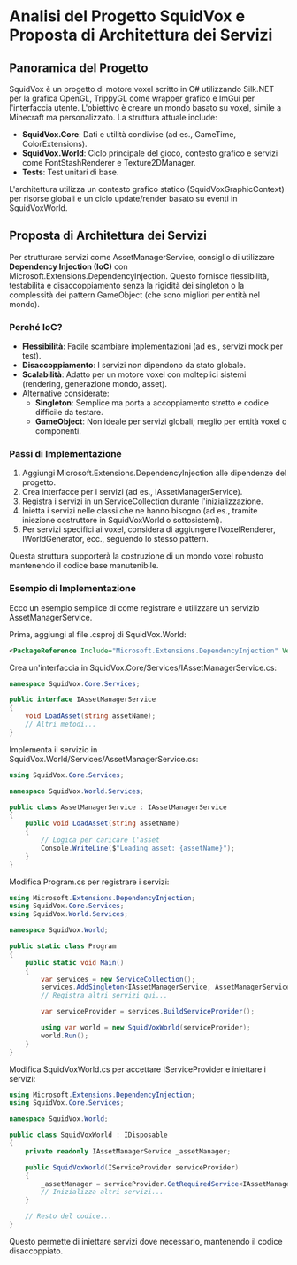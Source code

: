 # Analisi del Progetto SquidVox e Proposta di Architettura dei Servizi

## Panoramica del Progetto
SquidVox è un progetto di motore voxel scritto in C# utilizzando Silk.NET per la grafica OpenGL, TrippyGL come wrapper grafico e ImGui per l'interfaccia utente. L'obiettivo è creare un mondo basato su voxel, simile a Minecraft ma personalizzato. La struttura attuale include:
- **SquidVox.Core**: Dati e utilità condivise (ad es., GameTime, ColorExtensions).
- **SquidVox.World**: Ciclo principale del gioco, contesto grafico e servizi come FontStashRenderer e Texture2DManager.
- **Tests**: Test unitari di base.

L'architettura utilizza un contesto grafico statico (SquidVoxGraphicContext) per risorse globali e un ciclo update/render basato su eventi in SquidVoxWorld.

## Proposta di Architettura dei Servizi
Per strutturare servizi come AssetManagerService, consiglio di utilizzare **Dependency Injection (IoC)** con Microsoft.Extensions.DependencyInjection. Questo fornisce flessibilità, testabilità e disaccoppiamento senza la rigidità dei singleton o la complessità dei pattern GameObject (che sono migliori per entità nel mondo).

### Perché IoC?
- **Flessibilità**: Facile scambiare implementazioni (ad es., servizi mock per test).
- **Disaccoppiamento**: I servizi non dipendono da stato globale.
- **Scalabilità**: Adatto per un motore voxel con molteplici sistemi (rendering, generazione mondo, asset).
- Alternative considerate:
  - **Singleton**: Semplice ma porta a accoppiamento stretto e codice difficile da testare.
  - **GameObject**: Non ideale per servizi globali; meglio per entità voxel o componenti.

### Passi di Implementazione
1. Aggiungi Microsoft.Extensions.DependencyInjection alle dipendenze del progetto.
2. Crea interfacce per i servizi (ad es., IAssetManagerService).
3. Registra i servizi in un ServiceCollection durante l'inizializzazione.
4. Inietta i servizi nelle classi che ne hanno bisogno (ad es., tramite iniezione costruttore in SquidVoxWorld o sottosistemi).
5. Per servizi specifici ai voxel, considera di aggiungere IVoxelRenderer, IWorldGenerator, ecc., seguendo lo stesso pattern.

Questa struttura supporterà la costruzione di un mondo voxel robusto mantenendo il codice base manutenibile.

### Esempio di Implementazione
Ecco un esempio semplice di come registrare e utilizzare un servizio AssetManagerService.

Prima, aggiungi al file .csproj di SquidVox.World:
```xml
<PackageReference Include="Microsoft.Extensions.DependencyInjection" Version="8.0.0" />
```

Crea un'interfaccia in SquidVox.Core/Services/IAssetManagerService.cs:
```csharp
namespace SquidVox.Core.Services;

public interface IAssetManagerService
{
    void LoadAsset(string assetName);
    // Altri metodi...
}
```

Implementa il servizio in SquidVox.World/Services/AssetManagerService.cs:
```csharp
using SquidVox.Core.Services;

namespace SquidVox.World.Services;

public class AssetManagerService : IAssetManagerService
{
    public void LoadAsset(string assetName)
    {
        // Logica per caricare l'asset
        Console.WriteLine($"Loading asset: {assetName}");
    }
}
```

Modifica Program.cs per registrare i servizi:
```csharp
using Microsoft.Extensions.DependencyInjection;
using SquidVox.Core.Services;
using SquidVox.World.Services;

namespace SquidVox.World;

public static class Program
{
    public static void Main()
    {
        var services = new ServiceCollection();
        services.AddSingleton<IAssetManagerService, AssetManagerService>();
        // Registra altri servizi qui...

        var serviceProvider = services.BuildServiceProvider();

        using var world = new SquidVoxWorld(serviceProvider);
        world.Run();
    }
}
```

Modifica SquidVoxWorld.cs per accettare IServiceProvider e iniettare i servizi:
```csharp
using Microsoft.Extensions.DependencyInjection;
using SquidVox.Core.Services;

namespace SquidVox.World;

public class SquidVoxWorld : IDisposable
{
    private readonly IAssetManagerService _assetManager;

    public SquidVoxWorld(IServiceProvider serviceProvider)
    {
        _assetManager = serviceProvider.GetRequiredService<IAssetManagerService>();
        // Inizializza altri servizi...
    }

    // Resto del codice...
}
```

Questo permette di iniettare servizi dove necessario, mantenendo il codice disaccoppiato.